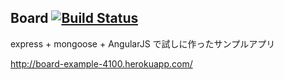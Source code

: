 ## Board [![Build Status](https://travis-ci.org/hiroosak/board-example.svg?branch=master)](https://travis-ci.org/hiroosak/board-example)
express + mongoose + AngularJS で試しに作ったサンプルアプリ


http://board-example-4100.herokuapp.com/
